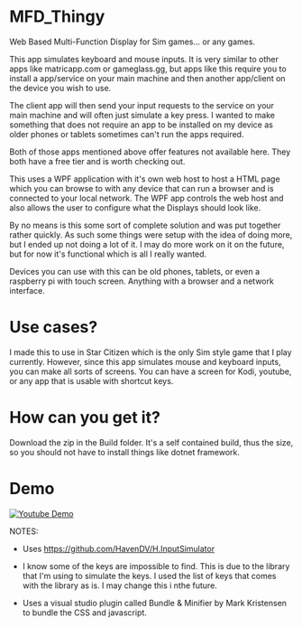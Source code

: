 # MFD_Thingy
Web Based Multi-Function Display for Sim games... or any games. 

This app simulates keyboard and mouse inputs. It is very similar to other apps like matricapp.com or gameglass.gg, but apps like this require you to install a app/service on your main machine and then another app/client on the device you wish to use.

The client app will then send your input requests to the service on your main machine and will often just simulate a key press. I wanted to make something that does not require an app to be installed on my device as older phones or tablets sometimes can't run the apps required.

Both of those apps mentioned above offer features not available here. They both have a free tier and is worth checking out.

This uses a WPF application with it's own web host to host a HTML page which you can browse to with any device that can run a browser and is connected to your local network. 
The WPF app controls the web host and also allows the user to configure what the Displays should look like.

By no means is this some sort of complete solution and was put together rather quickly. As such some things were setup with the idea of doing more, but I ended up not doing a lot of it. I may do more work on it on the future, but for now it's functional which is all I really wanted.

Devices you can use with this can be old phones, tablets, or even a raspberry pi with touch screen. Anything with a browser and a network interface.


# Use cases?
I made this to use in Star Citizen which is the only Sim style game that I play currently. However, since this app simulates mouse and keyboard inputs, you can make all sorts of screens. You can have a screen for Kodi, youtube, or any app that is usable with shortcut keys.

# How can you get it?
Download the zip in the Build folder. It's a self contained build, thus the size, so you should not have to install things like dotnet framework.


# Demo
[![Youtube Demo](https://img.youtube.com/vi/yC3m9ijjm_Q/hqdefault.jpg)](https://www.youtube.com/watch?v=yC3m9ijjm_Q)



NOTES: 
- Uses https://github.com/HavenDV/H.InputSimulator

- I know some of the keys are impossible to find. This is due to the library that I'm using to simulate the keys. I used the list of keys that comes with the library as is. I may change this i nthe future.

- Uses a visual studio plugin called Bundle & Minifier by Mark Kristensen to bundle the CSS and javascript.
